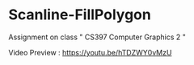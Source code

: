# Scanline-FillPolygon
Assignment on class " CS397 Computer Graphics 2 "

Video Preview : https://youtu.be/hTDZWY0vMzU
